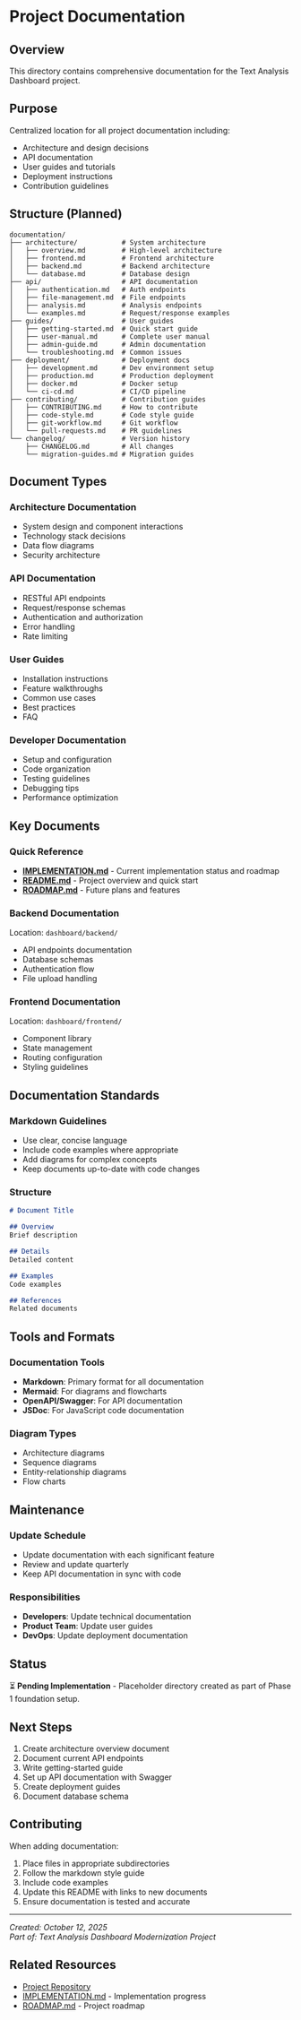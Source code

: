 # Project Documentation

## Overview
This directory contains comprehensive documentation for the Text Analysis Dashboard project.

## Purpose
Centralized location for all project documentation including:
- Architecture and design decisions
- API documentation
- User guides and tutorials
- Deployment instructions
- Contribution guidelines

## Structure (Planned)
```
documentation/
├── architecture/           # System architecture
│   ├── overview.md         # High-level architecture
│   ├── frontend.md         # Frontend architecture
│   ├── backend.md          # Backend architecture
│   └── database.md         # Database design
├── api/                    # API documentation
│   ├── authentication.md   # Auth endpoints
│   ├── file-management.md  # File endpoints
│   ├── analysis.md         # Analysis endpoints
│   └── examples.md         # Request/response examples
├── guides/                 # User guides
│   ├── getting-started.md  # Quick start guide
│   ├── user-manual.md      # Complete user manual
│   ├── admin-guide.md      # Admin documentation
│   └── troubleshooting.md  # Common issues
├── deployment/             # Deployment docs
│   ├── development.md      # Dev environment setup
│   ├── production.md       # Production deployment
│   ├── docker.md           # Docker setup
│   └── ci-cd.md            # CI/CD pipeline
├── contributing/           # Contribution guides
│   ├── CONTRIBUTING.md     # How to contribute
│   ├── code-style.md       # Code style guide
│   ├── git-workflow.md     # Git workflow
│   └── pull-requests.md    # PR guidelines
└── changelog/              # Version history
    ├── CHANGELOG.md        # All changes
    └── migration-guides.md # Migration guides
```

## Document Types

### Architecture Documentation
- System design and component interactions
- Technology stack decisions
- Data flow diagrams
- Security architecture

### API Documentation
- RESTful API endpoints
- Request/response schemas
- Authentication and authorization
- Error handling
- Rate limiting

### User Guides
- Installation instructions
- Feature walkthroughs
- Common use cases
- Best practices
- FAQ

### Developer Documentation
- Setup and configuration
- Code organization
- Testing guidelines
- Debugging tips
- Performance optimization

## Key Documents

### Quick Reference
- **[IMPLEMENTATION.md](../IMPLEMENTATION.md)** - Current implementation status and roadmap
- **[README.md](../README.md)** - Project overview and quick start
- **[ROADMAP.md](../ROADMAP.md)** - Future plans and features

### Backend Documentation
Location: `dashboard/backend/`
- API endpoints documentation
- Database schemas
- Authentication flow
- File upload handling

### Frontend Documentation
Location: `dashboard/frontend/`
- Component library
- State management
- Routing configuration
- Styling guidelines

## Documentation Standards

### Markdown Guidelines
- Use clear, concise language
- Include code examples where appropriate
- Add diagrams for complex concepts
- Keep documents up-to-date with code changes

### Structure
```markdown
# Document Title

## Overview
Brief description

## Details
Detailed content

## Examples
Code examples

## References
Related documents
```

## Tools and Formats

### Documentation Tools
- **Markdown**: Primary format for all documentation
- **Mermaid**: For diagrams and flowcharts
- **OpenAPI/Swagger**: For API documentation
- **JSDoc**: For JavaScript code documentation

### Diagram Types
- Architecture diagrams
- Sequence diagrams
- Entity-relationship diagrams
- Flow charts

## Maintenance

### Update Schedule
- Update documentation with each significant feature
- Review and update quarterly
- Keep API documentation in sync with code

### Responsibilities
- **Developers**: Update technical documentation
- **Product Team**: Update user guides
- **DevOps**: Update deployment documentation

## Status
⏳ **Pending Implementation** - Placeholder directory created as part of Phase 1 foundation setup.

## Next Steps
1. Create architecture overview document
2. Document current API endpoints
3. Write getting-started guide
4. Set up API documentation with Swagger
5. Create deployment guides
6. Document database schema

## Contributing

When adding documentation:
1. Place files in appropriate subdirectories
2. Follow the markdown style guide
3. Include code examples
4. Update this README with links to new documents
5. Ensure documentation is tested and accurate

---

*Created: October 12, 2025*  
*Part of: Text Analysis Dashboard Modernization Project*

## Related Resources
- [Project Repository](https://github.com/towhidulislam1999/text-analysis-dashboard)
- [IMPLEMENTATION.md](../IMPLEMENTATION.md) - Implementation progress
- [ROADMAP.md](../ROADMAP.md) - Project roadmap
